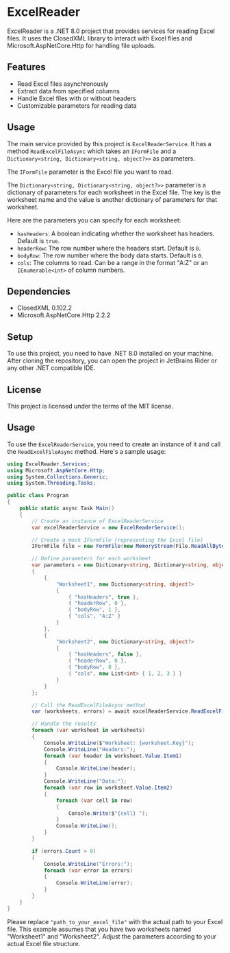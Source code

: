 # ExcelReader

ExcelReader is a .NET 8.0 project that provides services for reading Excel files. It uses the ClosedXML library to interact with Excel files and Microsoft.AspNetCore.Http for handling file uploads.

## Features

- Read Excel files asynchronously
- Extract data from specified columns
- Handle Excel files with or without headers
- Customizable parameters for reading data

## Usage

The main service provided by this project is `ExcelReaderService`. It has a method `ReadExcelFileAsync` which takes an `IFormFile` and a `Dictionary<string, Dictionary<string, object?>>` as parameters.

The `IFormFile` parameter is the Excel file you want to read.

The `Dictionary<string, Dictionary<string, object?>>` parameter is a dictionary of parameters for each worksheet in the Excel file. The key is the worksheet name and the value is another dictionary of parameters for that worksheet.

Here are the parameters you can specify for each worksheet:

- `hasHeaders`: A boolean indicating whether the worksheet has headers. Default is `true`.
- `headerRow`: The row number where the headers start. Default is `0`.
- `bodyRow`: The row number where the body data starts. Default is `0`.
- `cols`: The columns to read. Can be a range in the format "A:Z" or an `IEnumerable<int>` of column numbers.

## Dependencies

- ClosedXML 0.102.2
- Microsoft.AspNetCore.Http 2.2.2

## Setup

To use this project, you need to have .NET 8.0 installed on your machine. After cloning the repository, you can open the project in JetBrains Rider or any other .NET compatible IDE.

## License

This project is licensed under the terms of the MIT license.



## Usage
To use the `ExcelReaderService`, you need to create an instance of it and call the `ReadExcelFileAsync` method. Here's a sample usage:

```csharp
using ExcelReader.Services;
using Microsoft.AspNetCore.Http;
using System.Collections.Generic;
using System.Threading.Tasks;

public class Program
{
    public static async Task Main()
    {
        // Create an instance of ExcelReaderService
        var excelReaderService = new ExcelReaderService();

        // Create a mock IFormFile (representing the Excel file)
        IFormFile file = new FormFile(new MemoryStream(File.ReadAllBytes("path_to_your_excel_file")), 0, 0, "Data", "filename.xlsx");

        // Define parameters for each worksheet
        var parameters = new Dictionary<string, Dictionary<string, object?>>
        {
            {
                "Worksheet1", new Dictionary<string, object?>
                {
                    { "hasHeaders", true },
                    { "headerRow", 0 },
                    { "bodyRow", 1 },
                    { "cols", "A:Z" }
                }
            },
            {
                "Worksheet2", new Dictionary<string, object?>
                {
                    { "hasHeaders", false },
                    { "headerRow", 0 },
                    { "bodyRow", 0 },
                    { "cols", new List<int> { 1, 2, 3 } }
                }
            }
        };

        // Call the ReadExcelFileAsync method
        var (worksheets, errors) = await excelReaderService.ReadExcelFileAsync(file, parameters);

        // Handle the results
        foreach (var worksheet in worksheets)
        {
            Console.WriteLine($"Worksheet: {worksheet.Key}");
            Console.WriteLine("Headers:");
            foreach (var header in worksheet.Value.Item1)
            {
                Console.WriteLine(header);
            }
            Console.WriteLine("Data:");
            foreach (var row in worksheet.Value.Item2)
            {
                foreach (var cell in row)
                {
                    Console.Write($"{cell} ");
                }
                Console.WriteLine();
            }
        }

        if (errors.Count > 0)
        {
            Console.WriteLine("Errors:");
            foreach (var error in errors)
            {
                Console.WriteLine(error);
            }
        }
    }
}
```

Please replace `"path_to_your_excel_file"` with the actual path to your Excel file. This example assumes that you have two worksheets named "Worksheet1" and "Worksheet2". Adjust the parameters according to your actual Excel file structure.